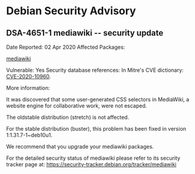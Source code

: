 
Debian Security Advisory
========================


DSA-4651-1 mediawiki -- security update
---------------------------------------



Date Reported:
02 Apr 2020
Affected Packages:

[mediawiki](https://packages.debian.org/src:mediawiki)

Vulnerable:
Yes
Security database references:
In Mitre's CVE dictionary: [CVE-2020-10960](https://security-tracker.debian.org/tracker/CVE-2020-10960).  

More information:

It was discovered that some user-generated CSS selectors in MediaWiki, a
website engine for collaborative work, were not escaped.


The oldstable distribution (stretch) is not affected.


For the stable distribution (buster), this problem has been fixed in
version 1:1.31.7-1~deb10u1.


We recommend that you upgrade your mediawiki packages.


For the detailed security status of mediawiki please refer to
its security tracker page at:
<https://security-tracker.debian.org/tracker/mediawiki>





